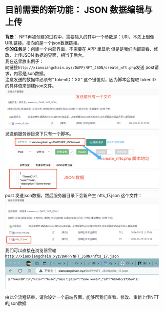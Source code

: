 # 目前需要的新功能： JSON 数据编辑与上传  
**背景**： NFT再被创建的过程中，需要输入的其中一个参数是：URI，本质上很像URL链接。指向的是一个json数据链接。  
**你的任务**是：创建一个内部界面，不需要在 APP 里显示 但是是我们内部查看、修改、上传JSON 数据的界面，相当于后台。  
我在这里放出例子：  
向链接`http://xianxiangchain.xyz/DAPP/NFT_JSON/create_nft.php`发送 post请求，内容是json数据。  
注意发送的数据中必须有“TokenID：XX” 这个键值对，因为脚本会提取 tokenID 的具体值来创建json文件。  
![alt text](image.png)
发送前服务器目录下只有一个脚本。
![alt text](image-1.png)  
post 发送json数据，然后服务器目录下会新产生 nfts_17.json 这个文件：
![alt text](image-2.png)  
我们可以直接在浏览器里输`http://xianxiangchain.xyz/DAPP/NFT_JSON/nfts_17.json`  
![alt text](image-3.png)  

由此全流程结束，请你设计一个前端界面，能够帮我们查看、修改、重新上传NFT的json数据